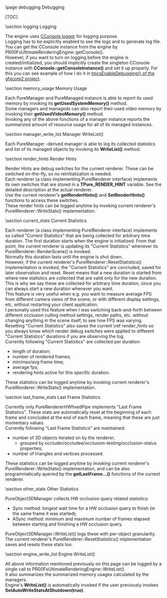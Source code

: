 \page debugging Debugging

[TOC]

\section logging Logging

The engine uses [CConsole logger](https://github.com/proof88/Console) for logging purpose.  
Logging has to be explicitly enabled to see the logs and to generate log file. 
You can get the CConsole instance from the engine by PR00FsUltimateRenderingEngine::getConsole().  
However, if you want to turn on logging before the engine is created/initialized, you should implicitly create the singleton CConsole instance with **CConsole::getConsoleInstance()** and set it up properly. For this you can see example of how I do it in [tmcsEnableDebugging() of the gfxcore2 project](https://github.com/proof88/gfxcore2/blob/master/gfxcore2/gfxcore2/gfxcore2.cpp).

\section memory_usage Memory Usage

Each PureManager and PureManaged instance is able to report its used memory by invoking its **getUsedSystemMemory()** method.  
Some managers and manageds can also report their used video memory by invoking their **getUsedVideoMemory()** method.  
Invoking any of the above functions of a manager instance reports the summarized amount of resource usage for all of its managed instances.

\section manager_write_list Manager WriteList()

Each PureManager -derived manager is able to log its collected statistics and list of its managed objects by invoking its **WriteList()** method.

\section render_hints Render Hints

Render Hints are debug switches for the current renderer. These can be switched on-the-fly, so no reinitialization is needed.  
Each renderer (a class implementing PureIRenderer interface) implements its own switches that are stored in a **TPure_RENDER_HINT** variable. See the detailed description at the actual renderer.  
Use the current renderer's **getRenderHints()** and **SetRenderHints()** functions to access these switches.  
These render hints can be logged anytime by invoking current renderer's PureIRenderer::WriteStats() implementation.

\section current_stats Current Statistics

Each renderer (a class implementing PureIRenderer interface) implements so called "Current Statistics" that are being collected for arbitrary time duration. The first duration starts when the engine is initialized. From that point, the current renderer is updating its "Current Statistics" whenever its PureIRenderer::RenderScene() is invoked.  
Normally this duration lasts until the engine is shut down.  
However, if the current renderer's PureIRenderer::ResetStatistics() implementation is invoked, the "Current Statistics" are concluded, saved for later observation and reset. Reset means that a new duration is started from where new statistics are collected that are valid only for the new duration. This is why we say these are collected for arbitrary time duration, since you can always start a new duration whenever you want.  
This feature is very useful when e.g. you want to measure average FPS from different camera views of the scene, or with different display settings, etc, without restarting your client application.  
I personally used this feature when I was switching back-and-forth between different occlusion culling method settings, render paths, etc. without changing anything in the scene itself, to see how FPS was varying.  
Resetting "Current Statistics" also saves the current \ref render_hints so you always know which render debug switches were applied to different "Current Statistics" durations if you are observing the log.  
Currently following "Current Statistics" are collected per duration:
 - length of duration;
 - number of rendered frames;
 - min/max/avg frame time;
 - average fps;
 - rendering hints active for this specific duration.

These statistics can be logged anytime by invoking current renderer's PureIRenderer::WriteStats() implementation.

\section last_frame_stats Last Frame Statistics

Currently only PureRendererHWfixedPipe implements "Last Frame Statistics". These stats are automatically reset at the beginning of each frame and concluded at the end of each frame, meaning that these are just momentary values.  
Currently following "Last Frame Statistics" are maintained:
 - number of 3D objects iterated on by the renderer;
   - grouped by occluder/occludee/occlusion-testing/occlusion-status properties;
 - number of triangles and vertices processed.

These statistics can be logged anytime by invoking current renderer's PureIRenderer::WriteStats() implementation, and can be also programmatically queried by the **getLastFrame...()** functions of the current renderer.

\section other_stats Other Statistics

PureObject3DManager collects HW occlusion query related statistics:
 - Sync method: longest wait time for a HW occlusion query to finish (in the same frame it was started);
 - ASync method: minimum and maximum number of frames elapsed between starting and finishing a HW occlusion query.

PureObject3DManager::WriteList() logs these with per-object granularity.  
The current renderer's PureIRenderer::ResetStatistics() implementation saves and resets these stats too.
 
\section engine_write_list Engine WriteList()

All above information mentioned previously on this page can be logged by a single call to PR00FsUltimateRenderingEngine::WriteList().  
It also summarizes the summarized memory usages calculated by the managers.  
Engine's **WriteList()** is automatically invoked if the user previously invokes **SetAutoWriteStatsAtShutdown(true)**.
 
